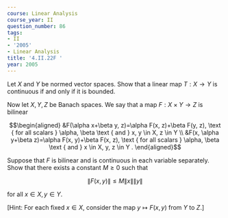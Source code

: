```yaml
---
course: Linear Analysis
course_year: II
question_number: 86
tags:
- II
- '2005'
- Linear Analysis
title: '4.II.22F '
year: 2005
---
```



Let $X$ and $Y$ be normed vector spaces. Show that a linear map $T: X \rightarrow Y$ is continuous if and only if it is bounded.

Now let $X, Y, Z$ be Banach spaces. We say that a map $F: X \times Y \rightarrow Z$ is bilinear

$$\begin{aligned}
&F(\alpha x+\beta y, z)=\alpha F(x, z)+\beta F(y, z), \text { for all scalars } \alpha, \beta \text { and } x, y \in X, z \in Y \\
&F(x, \alpha y+\beta z)=\alpha F(x, y)+\beta F(x, z), \text { for all scalars } \alpha, \beta \text { and } x \in X, y, z \in Y .
\end{aligned}$$

Suppose that $F$ is bilinear and is continuous in each variable separately. Show that there exists a constant $M \geqslant 0$ such that

$$\|F(x, y)\| \leqslant M\|x\|\|y\|$$

for all $x \in X, y \in Y$.

[Hint: For each fixed $x \in X$, consider the map $y \mapsto F(x, y)$ from $Y$ to $Z$.]